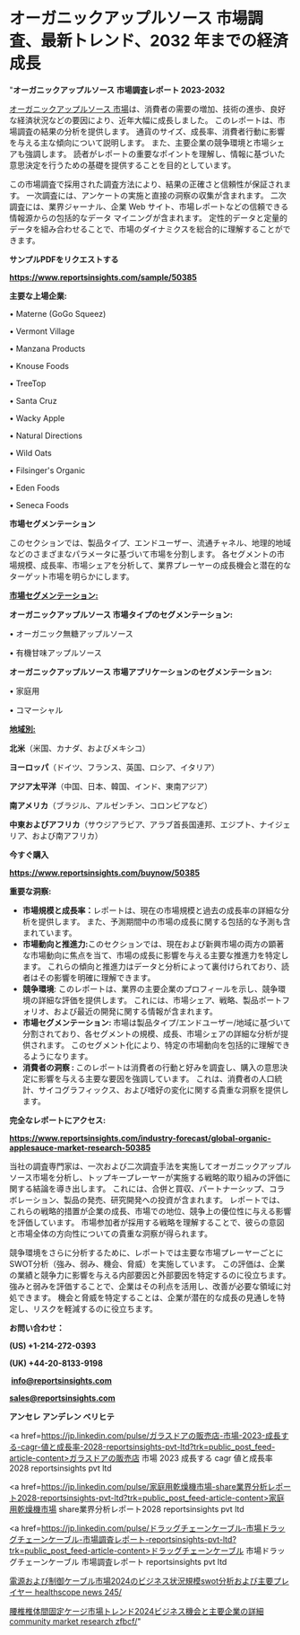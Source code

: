 # オーガニックアップルソース 市場調査、最新トレンド、2032 年までの経済成長

"<strong>オーガニックアップルソース 市場調査レポート 2023-2032</strong>

<a href=https://www.reportsinsights.com/sample/50385>オーガニックアップルソース 市場</a>は、消費者の需要の増加、技術の進歩、良好な経済状況などの要因により、近年大幅に成長しました。 このレポートは、市場調査の結果の分析を提供します。 通貨のサイズ、成長率、消費者行動に影響を与える主な傾向について説明します。 また、主要企業の競争環境と市場シェアも強調します。 読者がレポートの重要なポイントを理解し、情報に基づいた意思決定を行うための基礎を提供することを目的としています。

この市場調査で採用された調査方法により、結果の正確さと信頼性が保証されます。 一次調査には、アンケートの実施と直接の洞察の収集が含まれます。 二次調査には、業界ジャーナル、企業 Web サイト、市場レポートなどの信頼できる情報源からの包括的なデータ マイニングが含まれます。 定性的データと定量的データを組み合わせることで、市場のダイナミクスを総合的に理解することができます。

<strong><b>サンプルPDFをリクエストする</b></strong>

<a href=https://www.reportsinsights.com/sample/50385><strong><u>https://www.reportsinsights.com/sample/50385</u></strong></a>

<strong>主要な上場企業:</strong>

• Materne (GoGo Squeez)

• Vermont Village

• Manzana Products

• Knouse Foods

• TreeTop

• Santa Cruz

• Wacky Apple

• Natural Directions

• Wild Oats

• Filsinger's Organic

• Eden Foods

• Seneca Foods

<strong>市場セグメンテーション</strong>

このセクションでは、製品タイプ、エンドユーザー、流通チャネル、地理的地域などのさまざまなパラメータに基づいて市場を分割します。 各セグメントの市場規模、成長率、市場シェアを分析して、業界プレーヤーの成長機会と潜在的なターゲット市場を明らかにします。

<strong><u>市場セグメンテーション</u></strong><strong><u>:</u></strong>

<strong>オーガニックアップルソース 市場タイプのセグメンテーション:</strong>

• オーガニック無糖アップルソース

• 有機甘味アップルソース

<strong>オーガニックアップルソース 市場アプリケーションのセグメンテーション:</strong>

• 家庭用

• コマーシャル

<strong><u>地域別</u></strong><strong><u>:</u></strong>

<strong>北米</strong>（米国、カナダ、およびメキシコ）

<strong>ヨーロッパ</strong>（ドイツ、フランス、英国、ロシア、イタリア）

<strong>アジア太平洋</strong>（中国、日本、韓国、インド、東南アジア）

<strong>南アメリカ</strong>（ブラジル、アルゼンチン、コロンビアなど）

<strong>中東およびアフリカ</strong>（サウジアラビア、アラブ首長国連邦、エジプト、ナイジェリア、および南アフリカ）

<strong>今すぐ購入</strong>

<a href=https://www.reportsinsights.com/buynow/50385><strong><u>https://www.reportsinsights.com/buynow/50385</u></strong></a>

<strong>重要な洞察:</strong>
<ul>
  <li><strong>市場規模と成長率：</strong>レポートは、現在の市場規模と過去の成長率の詳細な分析を提供します。 また、予測期間中の市場の成長に関する包括的な予測も含まれています。</li>
  <li><strong>市場動向と推進力:</strong>このセクションでは、現在および新興市場の両方の顕著な市場動向に焦点を当て、市場の成長に影響を与える主要な推進力を特定します。 これらの傾向と推進力はデータと分析によって裏付けられており、読者はその影響を明確に理解できます。</li>
  <li><strong>競争環境</strong>: このレポートは、業界の主要企業のプロフィールを示し、競争環境の詳細な評価を提供します。 これには、市場シェア、戦略、製品ポートフォリオ、および最近の開発に関する情報が含まれます。</li>
  <li><strong>市場セグメンテーション: </strong>市場は製品タイプ/エンドユーザー/地域に基づいて分割されており、各セグメントの規模、成長、市場シェアの詳細な分析が提供されます。 このセグメント化により、特定の市場動向を包括的に理解できるようになります。</li>
  <li><strong>消費者の洞察 : </strong>このレポートは消費者の行動と好みを調査し、購入の意思決定に影響を与える主要な要因を強調しています。 これは、消費者の人口統計、サイコグラフィックス、および嗜好の変化に関する貴重な洞察を提供します。</li>
</ul>
<strong>完全なレポートにアクセス:</strong>

<a href=https://www.reportsinsights.com/industry-forecast/global-organic-applesauce-market-research-50385><strong><u><b>https://www.reportsinsights.com/industry-forecast/global-organic-applesauce-market-research-50385</b></u></strong></a>

当社の調査専門家は、一次および二次調査手法を実施してオーガニックアップルソース市場を分析し、トップキープレーヤーが実施する戦略的取り組みの評価に関する結論を導き出します。 これには、合併と買収、パートナーシップ、コラボレーション、製品の発売、研究開発への投資が含まれます。 レポートでは、これらの戦略的措置が企業の成長、市場での地位、競争上の優位性に与える影響を評価しています。 市場参加者が採用する戦略を理解することで、彼らの意図と市場全体の方向性についての貴重な洞察が得られます。

競争環境をさらに分析するために、レポートでは主要な市場プレーヤーごとにSWOT分析（強み、弱み、機会、脅威）を実施しています。 この評価は、企業の業績と競争力に影響を与える内部要因と外部要因を特定するのに役立ちます。 強みと弱みを評価することで、企業はその利点を活用し、改善が必要な領域に対処できます。 機会と脅威を特定することは、企業が潜在的な成長の見通しを特定し、リスクを軽減するのに役立ちます。

<strong>お問い合わせ：</strong>

<strong>(US) +1-214-272-0393</strong>

<strong>(UK) +44-20-8133-9198</strong>

<strong> </strong><a href=info@reportsinsights.com><strong><u>info@reportsinsights.com</u></strong></a>

<a href=sales@reportsinsights.com><strong><u>sales@reportsinsights.com</u></strong></a>

<strong>アンセレ アンデレン ベリヒテ</strong>

<a href=https://jp.linkedin.com/pulse/ガラスドアの販売店-市場-2023-成長する-cagr-値と成長率-2028-reportsinsights-pvt-ltd?trk=public_post_feed-article-content>ガラスドアの販売店 市場 2023 成長する cagr 値と成長率 2028 reportsinsights pvt ltd</a>

<a href=https://jp.linkedin.com/pulse/家庭用乾燥機市場-share業界分析レポート2028-reportsinsights-pvt-ltd?trk=public_post_feed-article-content>家庭用乾燥機市場 share業界分析レポート2028 reportsinsights pvt ltd</a>

<a href=https://jp.linkedin.com/pulse/ドラッグチェーンケーブル-市場ドラッグチェーンケーブル-市場調査レポート-reportsinsights-pvt-ltd?trk=public_post_feed-article-content>ドラッグチェーンケーブル 市場ドラッグチェーンケーブル 市場調査レポート reportsinsights pvt ltd</a>

<a href=https://www.linkedin.com/pulse/電源および制御ケーブル市場2024のビジネス状況規模swot分析および主要プレイヤー-healthscope-news-245/>電源および制御ケーブル市場2024のビジネス状況規模swot分析および主要プレイヤー healthscope news 245/</a>

<a href=https://www.linkedin.com/pulse/腰椎椎体間固定ケージ市場トレンド2024ビジネス機会と主要企業の詳細-community-market-research-zfbcf/>腰椎椎体間固定ケージ市場トレンド2024ビジネス機会と主要企業の詳細 community market research zfbcf/</a>"
